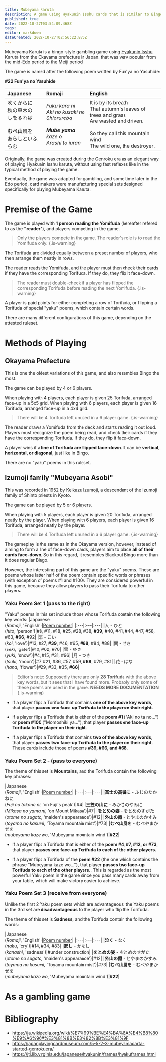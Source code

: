 ```yaml
---
title: Mubeyama Karuta
description: A game using Hyakunin Isshu cards that is similar to Bingo.
published: true
date: 2022-10-27T03:54:09.468Z
tags: 
editor: markdown
dateCreated: 2022-10-27T02:56:22.876Z
---
```


Mubeyama Karuta is a bingo-style gambling game using [Hyakunin Isshu Karuta](/en/uta-garuta/ogura-hyakunin-isshu) from the Okayama prefecture in Japan, that was very popular from the mid-Edo period to the Meiji period.

The game is named after the following poem written by Fun'ya no Yasuhide:

**#22 Fun'ya no Yasuhide**

|Japanese|Romaji|English|
|:---|:---|:---|
|吹くからに</br>秋の草木の</br>しをるれば</br></br>**むべ山**風を</br>あらしといふらむ|*Fuku kara ni*</br>*Aki no kusaki no*</br>*Shiorureba*</br></br>***Mube yama** kaze o*</br>*Arashi to iuran*|It is by its breath</br>That autumn's leaves of trees and grass</br>Are wasted and driven.</br></br>So they call this mountain wind</br>The wild one, the destroyer.|

Originally, the game was created during the Genroku era as an elegant way of playing Hyakunin Isshu karuta, without using fast reflexes like in the typical method of playing the game.

Eventually, the game was adapted for gambling, and some time later in the Edo period, card makers were manufacturing special sets designed specifically for playing Mubeyama Karuta.

# Premise of the Game
The game is played with **1 person reading the Yomifuda** (hereafter refered to as the **"reader"**), and players competing in the game. 

> Only the players compete in the game. The reader's role is to read the Yomifuda only.
{.is-warning}

The Torifuda are divided equally between a preset number of players, who then arrange them neatly in rows. 

The reader reads the Yomifuda, and the player must then check their cards if they have the corresponding Torifuda. If they do, they flip it face-down. 

> The reader must double-check if a player has flipped the corresponding Torifuda before reading the next Yomifuda.
{.is-warning}

A player is paid points for either completing a row of Torifuda, or flipping a Torifuda of special "yaku" poems, which contain certain words.

There are many different configurations of this game, depending on the attested ruleset.

# Methods of Playing
## Okayama Prefecture
This is one the oldest variations of this game, and also resembles Bingo the most.

The game can be played by 4 or 6 players.

When playing with 4 players, each player is given 25 Torifuda, arranged face-up in a 5x5 grid.
When playing with 6 players, each player is given 16 Torifuda, arranged face-up in a 4x4 grid.

> There will be 4 Torifuda left unused in a 6 player game.
{.is-warning}

The reader draws a Yomifuda from the deck and starts reading it out loud. Players must recognize the poem being read, and check their cards if they have the corresponding Torifuda. If they do, they flip it face-down.

A player wins if a **line of Torifuda are flipped face-down**. It can be **vertical, horizontal, or diagonal**, just like in Bingo.

There are no "yaku" poems in this ruleset.

## Izumoji family "Mubeyama Asobi"
This was recorded in 1952 by Keikazu Izumoji, a descendant of the Izumoji family of Shinto priests in Kyoto.

The game can be played by 5 or 6 players.

When playing with 5 players, each player is given 20 Torifuda, arranged neatly by the player.
When playing with 6 players, each player is given 16 Torifuda, arranged neatly by the player.

> There will be 4 Torifuda left unused in a 6 player game.
{.is-warning}

The gameplay is the same as in the Okayama version, however, instead of aiming to form a line of face-down cards, players aim to place **all of their cards face-down**. So in this regard, it resembles Blackout Bingo more than it does regular Bingo.

However, the interesting part of this game are the "yaku" poems. These are poems whose latter half of the poem contain specific words or phrases (with exception of poems #1 and #100). They are considered powerful in this game, because they allow players to pass their Torifuda to other players.

### Yaku Poem Set 1 (pass to the right)
"Yaku" poems in this set include those whose Torifuda contain the following key words:
|Japanese</br>(*Romaji*, 'English')|[Poem number](https://jti.lib.virginia.edu/japanese/hyakunin/frames/hyakuframes.html)|
|:---|:---|:---|
|人 - ひと</br>(*hito*, 'person')|#8, #11, #18, #25, #28, #38, **#39**, #40, #41, #44, #47, #58, #63, **#66**, #92|
|恋 - こい</br>(*koi*, 'love')|#13, #27, **#39**, #46, #65, **#68**, #84, #88|
|関 - せき</br>(*seki*, 'gate')|#10, #62, #78|
|雪 - ゆき</br>(*yuki*, 'snow')|#4, #15, #31, #96|
|月 - つき</br>(*tsuki*, 'moon')|#7, #21, #36, #57, #59, **#68**, #79, #81|
|花 - はな</br>(*hana*, 'flower')|#29, #33, #35, **#66**|

> Editor's note: Supposedly there are only **28 Torifuda** with the above key words, but it sees that I have found more. Probably only some of these poems are used in the game. **NEEDS MORE DOCUMENTATION**
{.is-warning}

- If a player flips a Torifuda that contains **one of the above key words**, that player **passes one face-up Torifuda to the player on their right**. 

- If a player flips a Torifuda that is either of the **poem #1** ("Aki no ta no...") or **poem #100** ("Momoshiki ya..."), that player **passes one face-up Torifuda to the player on their right**. 

- If a player flips a Torifuda that contains **two of the above key words**, that player **passes two face-up Torifuda to the player on their right**. These cards include those of poems **#39, #66, and #68**.

### Yaku Poem Set 2 - (pass to everyone)
The theme of this set is **Mountains**, and the Torifuda contain the following key phrases:

|Japanese</br>(*Romaji*, 'English')|[Poem number](https://jti.lib.virginia.edu/japanese/hyakunin/frames/hyakuframes.html)|
|:---|:---|:---|
|**富士の高嶺に** - ふじのたかねに</br>(*Fuji no takane ni*, 'on Fuji's peak')|#4|
|**三笠の山に** - みかさのやみに</br>(*Mikasa no yama ni*, 'on Mount Mikasa')|#7|
|**をとめの姿** - をとめのすがた</br>(*otome no sugata*, 'maiden's appearance')|#12|
|**外山の霞** - とやまのかすみ</br>(*toyama no kasumi*, 'Toyama mountain mist')|#73|
|**むべ山風を** - むべやまかぜを</br>(*mubeyama kaze wo*, 'Mubeyama mountain wind')|**#22**|

- If a player flips a Torifuda that is either of the **poem #4, #7, #12, or #73**, that player **passes one face-up Torifuda to each of the other players.**

- If a player flips a Torifuda of the **poem #22** (the one which contains the phrase "Mubeyama kaze wo..."), that player **passes two face-up Torifuda to each of the other players.**. This is regarded as the most powerful Yaku poem in the game since you pass many cards away from your table, which will make victory easier to achieve.

### Yaku Poem Set 3 (receive from everyone)
Unlike the first 2 Yaku poem sets which are advantageous, the Yaku poems in the 3rd set are **disadvantageous** to the player who flip the Torifuda.

The theme of this set is **Sadness**, and the Torifuda contain the following words:

|Japanese</br>(*Romaji*, 'English')|[Poem number](https://jti.lib.virginia.edu/japanese/hyakunin/frames/hyakuframes.html)|
|:---|:---|:---|
|**泣く** -  なく</br>(*naku*, 'cry')|#14, #34, #83|
|**悲し** - かなし</br>(*kanashi*, 'sadness')|#under construction|
|**をとめの姿** - をとめのすがた</br>(*otome no sugata*, 'maiden's appearance')|#12|
|**外山の霞** - とやまのかすみ</br>(*toyama no kasumi*, 'Toyama mountain mist')|#73|
|**むべ山風を** - むべやまかぜを</br>(*mubeyama kaze wo*, 'Mubeyama mountain wind')|**#22**|

# As a gambling game


# Bibliography
- https://ja.wikipedia.org/wiki/%E7%99%BE%E4%BA%BA%E4%B8%80%E9%A6%96#%E3%81%8B%E3%82%8B%E3%81%9F
- https://japanplayingcardmuseum.com/5-5-2-3-mubeyamacarta-started-genrokuera/
- https://jti.lib.virginia.edu/japanese/hyakunin/frames/hyakuframes.html